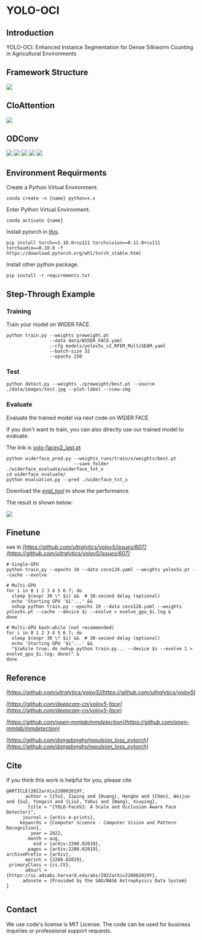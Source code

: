
# YOLO-OCI

## Introduction
YOLO-OCI: Enhanced Instance Segmentation for Dense Silkworm Counting in Agricultural Environments    


## Framework Structure
![](YOLO-OCI/images/yolov10-OCI.jpg)
## CloAttention
![](YOLO-OCI/images/CloAttention.jpg)
## ODConv
![](YOLO-OCI/images/ODConv.jpg)
![](YOLO-OCI/images/a.jpg)
![](YOLO-OCI/images/b.jpg)
![](YOLO-OCI/images/c.jpg)
![](YOLO-OCI/images/d.jpg)

## Environment Requirments
Create a Python Virtual Environment.   
```shell
conda create -n {name} python=x.x
```

Enter Python Virtual Environment.   
```shell
conda activate {name}
```

Install pytorch in *[this](https://pytorch.org/get-started/previous-versions/)*.  
```shell 
pip install torch==1.10.0+cu111 torchvision==0.11.0+cu111 torchaudio==0.10.0 -f https://download.pytorch.org/whl/torch_stable.html
```

Install other python package.   
```shell
pip install -r requirements.txt
```

## Step-Through Example


### Training
Train your model on WIDER FACE.
```shell
python train.py --weights preweight.pt    
                --data data/WIDER_FACE.yaml    
                --cfg models/yolov5s_v2_RFEM_MultiSEAM.yaml     
                --batch-size 32   
                --epochs 250
```

### Test
```shell
python detect.py --weights ./preweight/best.pt --source ./data/images/test.jpg --plot-label --view-img
```

### Evaluate    

Evaluate the trained model via next code on WIDER FACE   
        
If you don't want to train, you can also directly use our trained model to evaluate.   

The link is [yolo-facev2_last.pt](https://github.com/Krasjet-Yu/YOLO-FaceV2/releases/download/v1.0/best.pt)     


```shell
python widerface_pred.py --weights runs/train/x/weights/best.pt     
                         --save_folder ./widerface_evaluate/widerface_txt_x    
cd widerface_evaluate/    
python evaluation.py --pred ./widerface_txt_x
```
Download the *[eval_tool](http://shuoyang1213.me/WIDERFACE/support/eval_script/eval_tools.zip)* to show the performance.    
    
The result is shown below:    

![](data/images/eval.png)


## Finetune
see in *[https://github.com/ultralytics/yolov5/issues/607](https://github.com/ultralytics/yolov5/issues/607)*
```shell
# Single-GPU
python train.py --epochs 10 --data coco128.yaml --weights yolov5s.pt --cache --evolve

# Multi-GPU
for i in 0 1 2 3 4 5 6 7; do
  sleep $(expr 30 \* $i) &&  # 30-second delay (optional)
  echo 'Starting GPU '$i'...' &&
  nohup python train.py --epochs 10 --data coco128.yaml --weights yolov5s.pt --cache --device $i --evolve > evolve_gpu_$i.log &
done

# Multi-GPU bash-while (not recommended)
for i in 0 1 2 3 4 5 6 7; do
  sleep $(expr 30 \* $i) &&  # 30-second delay (optional)
  echo 'Starting GPU '$i'...' &&
  "$(while true; do nohup python train.py... --device $i --evolve 1 > evolve_gpu_$i.log; done)" &
done
```

## Reference
*[https://github.com/ultralytics/yolov5](https://github.com/ultralytics/yolov5)*    
    
*[https://github.com/deepcam-cn/yolov5-face](https://github.com/deepcam-cn/yolov5-face)*   
    
*[https://github.com/open-mmlab/mmdetection](https://github.com/open-mmlab/mmdetection)*   
    
*[https://github.com/dongdonghy/repulsion_loss_pytorch](https://github.com/dongdonghy/repulsion_loss_pytorch)*   


## Cite

If you think this work is helpful for you, please cite

```shell
@ARTICLE{2022arXiv220802019Y,
       author = {{Yu}, Ziping and {Huang}, Hongbo and {Chen}, Weijun and {Su}, Yongxin and {Liu}, Yahui and {Wang}, Xiuying},
        title = "{YOLO-FaceV2: A Scale and Occlusion Aware Face Detector}",
      journal = {arXiv e-prints},
     keywords = {Computer Science - Computer Vision and Pattern Recognition},
         year = 2022,
        month = aug,
          eid = {arXiv:2208.02019},
        pages = {arXiv:2208.02019},
archivePrefix = {arXiv},
       eprint = {2208.02019},
 primaryClass = {cs.CV},
       adsurl = {https://ui.adsabs.harvard.edu/abs/2022arXiv220802019Y},
      adsnote = {Provided by the SAO/NASA Astrophysics Data System}
}


```

## Contact

We use code's license is MIT License. The code can be used for business inquiries or professional support requests.
